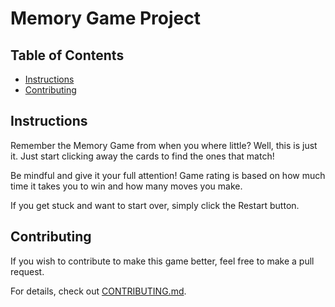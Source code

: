 # Memory Game Project

## Table of Contents

* [Instructions](#instructions)
* [Contributing](#contributing)

## Instructions

Remember the Memory Game from when you where little? Well, this is just it.
Just start clicking away the cards to find the ones that match!

Be mindful and give it your full attention! Game rating is based on how much time it takes you to win and how many moves you make.

If you get stuck and want to start over, simply click the Restart button.

## Contributing

If you wish to contribute to make this game better, feel free to make a pull request.

For details, check out [CONTRIBUTING.md](CONTRIBUTING.md).
